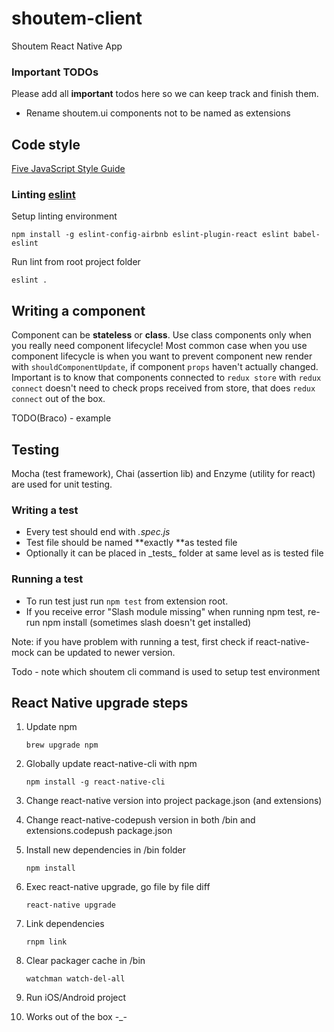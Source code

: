# shoutem-client
Shoutem React Native App

### Important TODOs
Please add all __important__ todos here so we can keep track and finish them.
* Rename shoutem.ui components not to be named as extensions

## Code style
[Five JavaScript Style Guide](https://github.com/5minutes/javascript)

### Linting [eslint](http://eslint.org/)
Setup linting environment

```npm install -g eslint-config-airbnb eslint-plugin-react eslint babel-eslint```

Run lint from root project folder

```eslint .```

## Writing a component

Component can be __stateless__ or __class__. Use class components only when you really need component lifecycle!
Most common case when you use component lifecycle is when you want to prevent component new render 
with `shouldComponentUpdate`, if component `props` haven't actually changed. Important is to know that components
connected to `redux store` with `redux connect` doesn't need to check props received from store, 
that does `redux connect` out of the box.

TODO(Braco) - example

## Testing
Mocha (test framework), Chai (assertion lib) and Enzyme (utility for react) are used for unit testing.

### Writing a test
- Every test should end with *.spec.js*
- Test file should be named **exactly **as tested file
- Optionally it can be placed in \_tests\_ folder at same level as is tested file

### Running a test
- To run test just run `npm test` from extension root.
- If you receive error "Slash module missing" when running npm test, re-run npm install (sometimes slash doesn't get installed)

Note: if you have problem with running a test, first check if react-native-mock can be updated to newer version.

Todo - note which shoutem cli command is used to setup test environment

## React Native upgrade steps
1. Update npm

    ```brew upgrade npm```

2. Globally update react-native-cli with npm

    ```npm install -g react-native-cli```

3. Change react-native version into project package.json (and extensions)
4. Change react-native-codepush version in both /bin and extensions.codepush package.json

5. Install new dependencies in /bin folder

    ```npm install```

6. Exec react-native upgrade, go file by file diff

    ```react-native upgrade```

7. Link dependencies 

    ```rnpm link```

8. Clear packager cache in /bin

    ```watchman watch-del-all```

9. Run iOS/Android project
10. Works out of the box -_-

